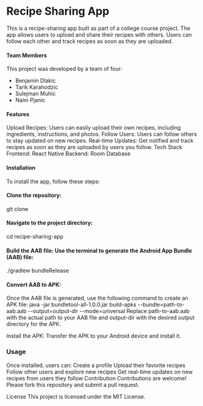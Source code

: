 # Recipe Sharing App
This is a recipe-sharing app built as part of a college course project. The app allows users to upload and share their recipes with others. Users can follow each other and track recipes as soon as they are uploaded.

#### Team Members
This project was developed by a team of four:
* Benjamin Dlakic
* Tarik Karahodzic
* Sulejman Muhic
* Naim Pjanic

#### Features
Upload Recipes: Users can easily upload their own recipes, including ingredients, instructions, and photos.
Follow Users: Users can follow others to stay updated on new recipes.
Real-time Updates: Get notified and track recipes as soon as they are uploaded by users you follow.
Tech Stack
Frontend: React Native
Backend: Room Database

#### Installation
To install the app, follow these steps:

#### Clone the repository:
git clone <repository-url>

#### Navigate to the project directory:
cd recipe-sharing-app

#### Build the AAB file: Use the terminal to generate the Android App Bundle (AAB) file:
./gradlew bundleRelease

#### Convert AAB to APK: 
Once the AAB file is generated, use the following command to create an APK file:
java -jar bundletool-all-1.0.0.jar build-apks --bundle=path-to-aab.aab --output=output-dir --mode=universal
Replace path-to-aab.aab with the actual path to your AAB file and output-dir with the desired output directory for the APK.

Install the APK: Transfer the APK to your Android device and install it.

### Usage
Once installed, users can:
Create a profile
Upload their favorite recipes
Follow other users and explore new recipes
Get real-time updates on new recipes from users they follow
Contribution
Contributions are welcome! Please fork this repository and submit a pull request.

License
This project is licensed under the MIT License.
